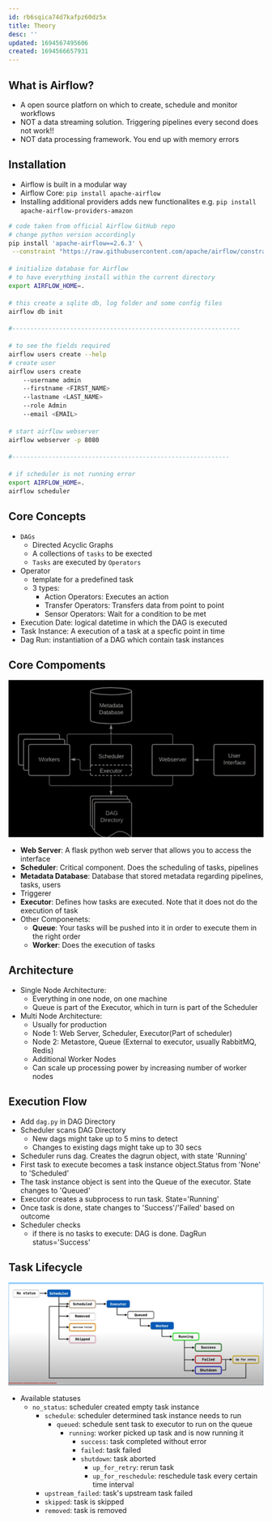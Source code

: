 ```yaml
---
id: rb6sqica74d7kafpz60dz5x
title: Theory
desc: ''
updated: 1694567495606
created: 1694566657931
---
```


## What is Airflow?
- A open source platforn on which to create, schedule and monitor workflows
- NOT a data streaming solution. Triggering pipelines every second does not work!!
- NOT data processing framework. You end up with memory errors


## Installation

- Airflow is built in a modular way
- Airflow Core: `pip install apache-airflow`
- Installing additional providers adds new functionalites e.g. `pip install apache-airflow-providers-amazon`


```sh
# code taken from official Airflow GitHub repo
# change python version accordingly
pip install 'apache-airflow==2.6.3' \
 --constraint "https://raw.githubusercontent.com/apache/airflow/constraints-2.6.3/constraints-3.8.txt"

# initialize database for Airflow
# to have everything install within the current directory
export AIRFLOW_HOME=.

# this create a sqlite db, log folder and some config files
airflow db init

#---------------------------------------------------------------

# to see the fields required
airflow users create --help
# create user
airflow users create 
    --username admin
    --firstname <FIRST_NAME>
    --lastname <LAST_NAME>
    --role Admin
    --email <EMAIL>
    
# start airflow webserver
airflow webserver -p 8080

#------------------------------------------------------------

# if scheduler is not running error
export AIRFLOW_HOME=.
airflow scheduler

```

## Core Concepts

- `DAGs`
  - Directed Acyclic Graphs
  - A collections of `tasks` to be exected
  - `Tasks` are executed by `Operators`
- Operator
  - template for a predefined task
  - 3 types:
    - Action Operators: Executes an action
    - Transfer Operators: Transfers data from point to point
    - Sensor Operators: Wait for a condition to be met 
- Execution Date: logical datetime in which the DAG is executed
- Task Instance: A execution of a task at a specfic point in time
- Dag Run: instantiation of a DAG which contain task instances

## Core Compoments

![Alt text](airflow_architecture.png)

- **Web Server**: A flask python web server that allows you to access the interface
- **Scheduler**: Critical component. Does the scheduling of tasks, pipelines
- **Metadata Database**: Database that stored metadata regarding pipelines, tasks, users
- Triggerer
- **Executor**: Defines how tasks are executed. Note that it does not do the execution of task
- Other Componenets:
  - **Queue**: Your tasks will be pushed into it in order to execute them in the right order
  - **Worker**: Does the execution of tasks

## Architecture

- Single Node Architecture: 
  - Everything in one node, on one machine
  - Queue is part of the Executor, which in turn is part of the Scheduler 
- Multi Node Architecture:
  - Usually for production
  - Node 1: Web Server, Scheduler, Executor(Part of scheduler)
  - Node 2: Metastore, Queue (External to executor, usually RabbitMQ, Redis)
  - Additional Worker Nodes
  - Can scale up processing power by increasing number of worker nodes

## Execution Flow

- Add `dag.py` in DAG Directory
- Scheduler scans DAG Directory 
  - New dags might take up to 5 mins to detect
  - Changes to existing dags might take up to 30 secs
- Scheduler runs dag. Creates the dagrun object, with state 'Running'
- First task to execute becomes a task instance object.Status from 'None' to 'Scheduled'
- The task instance object is sent into the Queue of the executor. State changes to 'Queued'
- Executor creates a subprocess to run task. State='Running'
- Once task is done, state changes to 'Success'/'Failed' based on outcome
- Scheduler checks 
  - if there is no tasks to execute: DAG is done. DagRun status='Success' 


## Task Lifecycle
![Alt text](airflow_task_lifecycle.png)
- Available statuses
  - `no_status`: scheduler created empty task instance
    - `schedule`: scheduler determined task instance needs to run
      - `queued`: schedule sent task to executor to run on the queue
        - `running`: worker picked up task and is now running it
          - `success`: task completed without error
          - `failed`: task failed
          - `shutdown`: task aborted
            - `up_for_retry`: rerun task
            - `up_for_reschedule`: reschedule task every certain time interval
    - `upstream_failed`: task's upstream task failed
    - `skipped`: task is skipped
    - `removed`: task is removed
